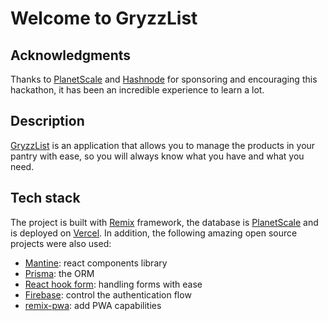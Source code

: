 # Welcome to GryzzList

## Acknowledgments

Thanks to [PlanetScale](https://planetscale.com/?utm_source=hashnode&utm_medium=hackathon&utm_campaign=announcement_article) and [Hashnode](https://hashnode.com/?source=planetscale_hackathon_announcement) for sponsoring and encouraging this hackathon, it has been an incredible experience to learn a lot.

## Description

[GryzzList](https://gryzzlist.vercel.app/) is an application that allows you to manage the products in your pantry with ease, so you will always know what you have and what you need.

## Tech stack

The project is built with [Remix](https://remix.run/) framework, the database is [PlanetScale](https://planetscale.com/) and is deployed on [Vercel](https://vercel.com/). In addition, the following amazing open source projects were also used:

- [Mantine](https://mantine.dev/): react components library
- [Prisma](https://www.prisma.io/): the ORM
- [React hook form](https://react-hook-form.com/): handling forms with ease
- [Firebase](https://firebase.google.com/?hl=es): control the authentication flow
- [remix-pwa](https://github.com/ShafSpecs/remix-pwa): add PWA capabilities
